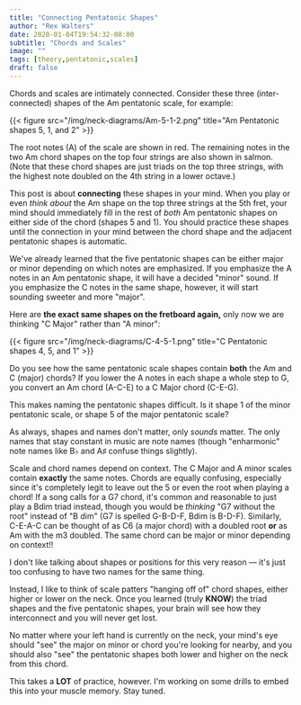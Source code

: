 ```yaml
---
title: "Connecting Pentatonic Shapes"
author: "Rex Walters"
date: 2020-01-04T19:54:32-08:00
subtitle: "Chords and Scales"
image: ""
tags: [theory,pentatonic,scales]
draft: false
---
```


Chords and scales are intimately connected. Consider these three (inter-connected) shapes of the Am pentatonic scale, for example:

<!--more-->

<div class="text-center">
{{< figure src="/img/neck-diagrams/Am-5-1-2.png" title="Am Pentatonic shapes 5, 1, and 2" >}}
</div>

The root notes (A) of the scale are shown in red. The remaining notes in the two Am chord shapes on the top four strings are also shown in salmon. (Note that these chord shapes are just triads on the top three strings, with the highest note doubled on the 4th string in a lower octave.)

This post is about **connecting** these shapes in your mind. When you play or even *think about* the Am shape on the top three strings at the 5th fret, your mind should immediately fill in the rest of *both* Am pentatonic shapes on either side of the chord (shapes 5 and 1). You should practice these shapes until the connection in your mind between the chord shape and the adjacent pentatonic shapes is automatic.

We've already learned that the five pentatonic shapes can be either major or minor depending on which notes are emphasized. If you emphasize the A notes in an Am pentatonic shape, it will have a decided "minor" sound. If you emphasize the C notes in the same shape, however, it will start sounding sweeter and more "major".

Here are **the exact same shapes on the fretboard again,** only now we are thinking "C Major" rather than "A minor":

<div class="text-center">
{{< figure src="/img/neck-diagrams/C-4-5-1.png" title="C Pentatonic shapes 4, 5, and 1" >}}
</div>

Do you see how the same pentatonic scale shapes contain **both** the Am and C (major) chords? If you lower the A notes in each shape a whole step to G, you convert an Am chord (A-C-E) to a C Major chord (C-E-G).

This makes naming the pentatonic shapes difficult. Is it shape 1 of the minor pentatonic scale, or shape 5 of the major pentatonic scale?

As always, shapes and names don't matter, only *sounds* matter. The only names that stay constant in music are note names (though "enharmonic" note names like B&flat; and A&sharp; confuse things slightly).

Scale and chord names depend on context. The C Major and A minor scales contain **exactly** the same notes. Chords are equally confusing, especially since it's completely legit to leave out the 5 or even the root when playing a chord! If a song calls for a G7 chord, it's common and reasonable to just play a Bdim triad instead, though you would be *thinking* "G7 without the root" instead of "B dim" (G7 is spelled G-B-D-F, Bdim is B-D-F). Similarly, C-E-A-C can be thought of as C6 (a major chord) with a doubled root **or** as Am with the m3 doubled. The same chord can be major or minor depending on context!!

I don't like talking about shapes or positions for this very reason &mdash; it's just too confusing to have two names for the same thing.

Instead, I like to think of scale patters "hanging off of" chord shapes, either higher or lower on the neck. Once you learned (truly **KNOW**) the triad shapes and the five pentatonic shapes, your brain will see how they interconnect and you will never get lost.

No matter where your left hand is currently on the neck, your mind's eye should "see" the major on minor or chord you're looking for nearby, and you should also "see" the pentatonic shapes both lower and higher on the neck from this chord.

This takes a **LOT** of practice, however. I'm working on some drills to embed this into your muscle memory. Stay tuned.
